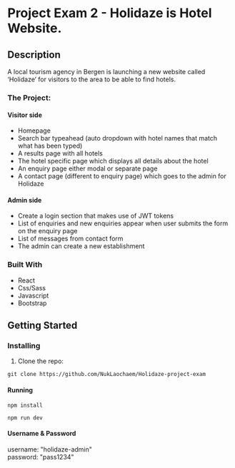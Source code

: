 # Project Exam 2 - Holidaze is Hotel Website.

## Description

A local tourism agency in Bergen is launching a new website called ‘Holidaze’ for visitors to the area to be able to find hotels.


### The Project:

#### Visitor side

- Homepage
- Search bar typeahead (auto dropdown with hotel names that match what has been typed)
- A results page with all hotels
- The hotel specific page which displays all details about the hotel
- An enquiry page either modal or separate page
- A contact page (different to enquiry page) which goes to the admin for Holidaze



#### Admin side

- Create a login section that makes use of JWT tokens
- List of enquiries and new enquiries appear when user submits the form on the enquiry page
- List of messages from contact form
- The admin can create a new establishment

### Built With

- React
- Css/Sass
- Javascript
- Bootstrap

## Getting Started

### Installing

1. Clone the repo:

```
git clone https://github.com/NukLaochaem/Holidaze-project-exam
```
#### Running
```
npm install

npm run dev
```

#### Username & Password
username: "holidaze-admin" <br>
password: "pass1234"
